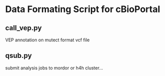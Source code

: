 # Data Formating Script for cBioPortal
## call_vep.py
VEP annotation on mutect format vcf file
## qsub.py
submit analysis jobs to mordor or h4h cluster...
